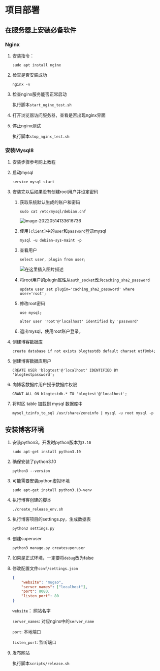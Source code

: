 # 项目部署

## 在服务器上安装必备软件

### Nginx

1. 安装指令：

   ```shell
   sudo apt install nginx
   ```

2. 检查是否安装成功

   ```shell
   nginx -v
   ```

3. 检查nginx服务能否正常启动

   执行脚本`start_nginx_test.sh`

4. 打开浏览器访问服务器，查看是否出现nginx界面

5. 停止nginx测试

   执行脚本`stop_nginx_test.sh`



### 安装Mysql8

1. 安装步骤参考网上教程

2. 启动mysql

   ```shell
   service mysql start
   ```

3. 安装完以后如果没有创建root用户并设定密码

   1. 获取系统默认生成的账户和密码

      ```shell
      sudo cat /etc/mysql/debian.cnf
      ```

      ![image-20220514133616736](D:\develop\HomeBlog\docs\项目部署.assets\image-20220514133616736-16525065803041.png)

   2. 使用`[client]`中的`user`和`password`登录mysql

      ```shell
      mysql -u debian-sys-maint -p
      ```

   3. 查看用户

      ```mysql
      select user, plugin from user;
      ```

      ![在这里插入图片描述](D:\develop\HomeBlog\docs\项目部署.assets\20210120203145604.png#pic_center)

   4. 将root用户的plugin属性从`auth_socket`改为`caching_sha2_password`

      ```mysql
      update user set plugin='caching_sha2_password' where user='root';
      ```

   5. 修改root密码

      ```mysql
      use mysql;
      ```

      ```mysql
      alter user 'root'@'localhost' identified by 'password'
      ```

   6. 退出mysql，使用root账户登录。

4. 创建博客数据库

   ```mysql
   create database if not exists blogtestdb default charset utf8mb4;
   ```

5. 创建博客数据库用户

   ```mysql
   CREATE USER 'blogtest'@'localhost' IDENTIFIED BY 'blogtestpassword';
   ```

6. 向博客数据库用户授予数据库权限

   ```mysql
   GRANT ALL ON blogtestdb.* TO 'blogtest'@'localhost';
   ```
   
7. 将时区 table 加载到 mysql 数据库中

   ```shell
   mysql_tzinfo_to_sql /usr/share/zoneinfo | mysql -u root mysql -p
   ```

## 安装博客环境

1. 安装python3，开发时python版本为`3.10`

   ```shell
   sudo apt-get install python3.10
   ```

2. 确保安装了python3.10

   ```shell
   python3 --version
   ```

3. 可能需要安装python虚拟环境

   ```shell
   sudo apt-get install python3.10-venv
   ```

4. 执行博客创建的脚本

   ```shell
   ./create_release_env.sh
   ```

5. 执行博客项目的settings.py，生成数据表

   ```python
   python3 settings.py
   ```

6. 创建superuser

   ```shell
   python3 manage.py createsuperuser
   ```

7. 如果是正式环境，一定要将`debug`改为false

8. 修改配置文件`conf/settings.json`

   ```json
   {
       "website": "mugao",
       "server_names": ["localhost"],
       "port": 8080,
       "listen_port": 80
   }
   ```

   `website`： 网站名字

   `server_names`: 对应nginx中的`server_name`

   `port`: 本地端口

   `listen_port`: 监听端口

9. 发布网站

   执行脚本`scripts/release.sh`

